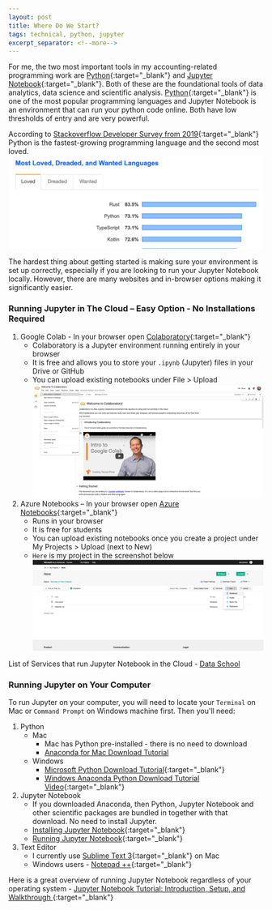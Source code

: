 ```yaml
---
layout: post
title: Where Do We Start?
tags: technical, python, jupyter
excerpt_separator: <!--more-->
---
```

For me, the two most important tools in my accounting-related programming work 
are [Python](https://www.python.org){:target="_blank"} and [Jupyter Notebook](https://www.jupyter.org){:target="_blank"}. 
 Both of these are the foundational tools of data analytics, data science and scientific analysis.
[Python](https://www.python.org/about/gettingstarted/){:target="_blank"} is one of the most popular programming languages and Jupyter Notebook is 
an environment that can run your python code online. Both have low thresholds of entry and are very powerful.
<!--more-->

According to [Stackoverflow Developer Survey from 2019](https://insights.stackoverflow.com/survey/2019){:target="_blank"} Python is the fastest-growing programming language and the second most loved. 
![Stackoverflow Most Loved 2019 Screenshot](/assets/img/stackoverflow_most_loved_2019.png)

The hardest thing about getting started is making sure your environment is set up correctly, especially if you are looking to run your Jupyter Notebook locally. However, there are many websites and in-browser options making it significantly easier. 

### <i class="fa fa-wind"></i> Running Jupyter in The Cloud – Easy Option - No Installations Required
1.  Google Colab - In your browser open [Colaboratory](https://colab.research.google.com/notebooks/welcome.ipynb#scrollTo=wRH3FBu-Hqau){:target="_blank"}
    * Colaboratory is a Jupyter environment running entirely in your browser
    * It is free and allows you to store your `.ipynb` (Jupyter) files in your Drive or GitHub
    * You can upload existing notebooks under File > Upload
![Google Colaboratory Screenshot](/assets/img/google_colaboratory.png)
2.  Azure Notebooks – In your browser open [Azure Notebooks](https://notebooks.azure.com/#){:target="_blank"}
    * Runs in your browser
    * It is free for students
    * You can upload existing notebooks once you create a project under My Projects > Upload (next to New)
    * `Here` is my project in the screenshot below
![Azure Notebooks Screenshot](/assets/img/azure_notebooks.png)

List of Services that run Jupyter Notebook in the Cloud - [Data School](https://www.dataschool.io/cloud-services-for-jupyter-notebook/)

### <i class="fa fa-wind"></i> Running Jupyter on Your Computer

To run Jupyter on your computer, you will need to locate your `Terminal` on Mac 
or `Command Prompt` on Windows machine first. Then you'll need:
1. Python
    * Mac
        + Mac has Python pre-installed - there is no need to download
        + [Anaconda for Mac Download Tutorial](https://docs.anaconda.com/anaconda/install/mac-os/)
    * Windows
        + [Microsoft Python Download Tutorial](https://docs.microsoft.com/en-us/windows/python/beginners){:target="_blank"}
        + [Windows Anaconda Python Download Tutorial Video](https://www.youtube.com/watch?v=NuXIHZgBKoI){:target="_blank"}
2. Jupyter Notebook
    * If you downloaded Anaconda, then Python, Jupyter Notebook and other scientific packages are bundled in together with that download. No need to install Jupyter. 
    * [Installing Jupyter Notebook](https://jupyter.org/install.html){:target="_blank"}
    * [Running Jupyter Notebook](https://jupyter.readthedocs.io/en/latest/running.html#running){:target="_blank"}
3. Text Editor 
    * I currently use [Sublime Text 3](https://www.sublimetext.com/3){:target="_blank"} on Mac
    * Windows users - [Notepad ++](https://notepad-plus-plus.org/){:target="_blank"}

Here is a great overview of running Jupyter Notebook regardless of your operating system - [Jupyter Notebook Tutorial: Introduction, Setup, and Walkthrough
](https://www.youtube.com/watch?v=HW29067qVWk){:target="_blank"}

